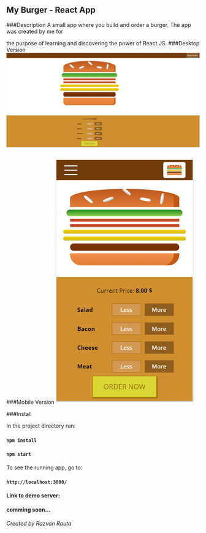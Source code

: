 ## My Burger - React App

###Description
A small app where you build and order a burger. The app was created by me for

the purpose of learning and discovering the power of React.JS.
###Desktop Version
![Alt text](src/assets/images/MyBurgerDesktop.png?raw=true "Desktop")

###Mobile Version
![Alt text](src/assets/images/MyBurgerMobile.png?raw=true "Mobile")



###Install

In the project directory run:

#### `npm install`

#### `npm start`

To see the running app, go to:
#### `http://localhost:3000/`


#### Link to demo server:

#### comming soon...


###### Created by Razvan Rauta


